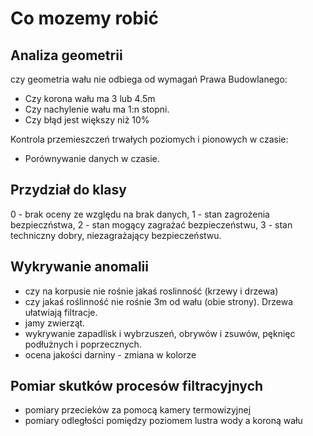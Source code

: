 # Co mozemy robić

## Analiza geometrii

czy geometria wału nie odbiega od wymagań Prawa Budowlanego:

- Czy korona wału ma 3 lub 4.5m
- Czy nachylenie wału ma 1:n stopni.
- Czy błąd jest większy niż 10%

Kontrola przemieszczeń trwałych poziomych i pionowych w czasie:

- Porównywanie danych w czasie.

## Przydział do klasy

0 - brak oceny ze względu na brak danych,
1 - stan zagrożenia bezpieczństwa,
2 - stan mogący zagrażać bezpieczeństwu,
3 - stan techniczny dobry, niezagrażający bezpieczeństwu.

## Wykrywanie anomalii

- czy na korpusie nie rośnie jakaś roslinność (krzewy i drzewa)
- czy jakaś roślinność nie rośnie 3m od wału (obie strony). Drzewa ułatwiają
  filtracje.
- jamy zwierząt.
- wykrywanie zapadlisk i wybrzuszeń, obrywów i zsuwów, pęknięc podłużnych i
  poprzecznych.
- ocena jakości darniny - zmiana w kolorze

## Pomiar skutków procesów filtracyjnych

- pomiary przecieków za pomocą kamery termowizyjnej
- pomiary odległości pomiędzy poziomem lustra wody a koroną wału
